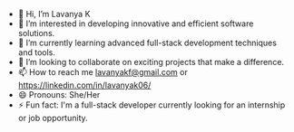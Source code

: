 - 👋 Hi, I’m Lavanya K
- 👀 I’m interested in developing innovative and efficient software solutions.
- 🌱 I’m currently learning advanced full-stack development techniques and tools.
- 💞️ I’m looking to collaborate on exciting projects that make a difference.
- 📫 How to reach me lavanyakf@gmail.com or https://linkedin.com/in/lavanyak06/
- 😄 Pronouns: She/Her
- ⚡ Fun fact: I'm a full-stack developer currently looking for an internship or job opportunity.
<!---
lav6301/lav6301 is a ✨ special ✨ repository because its `README.md` (this file) appears on your GitHub profile.
You can click the Preview link to take a look at your changes.
--->
